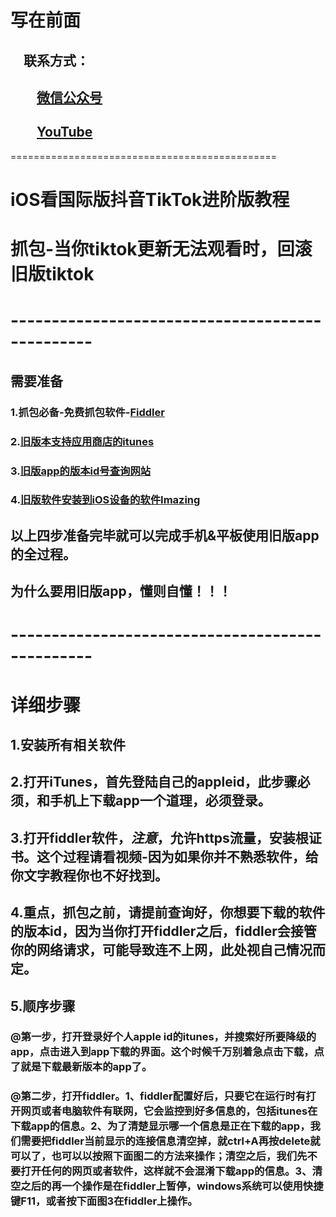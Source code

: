 #

# 写在前面

## &emsp;联系方式：  

## &emsp;&emsp;<u>[微信公众号](https://raw.githubusercontent.com/ssooenftzero/0X/master/YouTube/icon/%E5%BE%AE%E4%BF%A1%E5%85%AC%E4%BC%97%E5%8F%B7.JPG)</u>

## &emsp;&emsp;<u>[YouTube](https://www.youtube.com/channel/UCS6QM2n96qXmqURNikf3ceA?view_as=subscriber)</u>
==============================================		
#

# iOS看国际版抖音TikTok进阶版教程

# 抓包-当你tiktok更新无法观看时，回滚旧版tiktok

# ------------------------------------------------

## 需要准备

### 1.抓包必备-免费抓包软件-[Fiddler](https://www.telerik.com/fiddler)

### 2.[旧版本支持应用商店的itunes](https://api.ipsw.me/v4/itunes/download/windows/12.6.2?arch=x64)

### 3.[旧版app的版本id号查询网站](https://tools.lancely.tech/apple/app-history)

### 4.[旧版软件安装到iOS设备的软件Imazing](https://imazing.com/download/windows)

## 以上四步准备完毕就可以完成手机&平板使用旧版app的全过程。

## 为什么要用旧版app，懂则自懂！！！

# ------------------------------------------------

# 详细步骤

## 1.安装所有相关软件

## 2.打开iTunes，首先登陆自己的appleid，此步骤必须，和手机上下载app一个道理，必须登录。

## 3.打开fiddler软件，***注意***，允许https流量，安装根证书。这个过程请看视频-因为如果你并不熟悉软件，给你文字教程你也不好找到。

## 4.****重点****，抓包之前，请提前查询好，你想要下载的软件的版本id，因为当你打开fiddler之后，fiddler会接管你的网络请求，可能导致连不上网，此处视自己情况而定。

## 5.顺序步骤

### @第一步，打开登录好个人apple id的itunes，并搜索好所要降级的app，点击进入到app下载的界面。这个时候千万别着急点击下载，点了就是下载最新版本的app了。

### @第二步，打开fiddler。1、fiddler配置好后，只要它在运行时有打开网页或者电脑软件有联网，它会监控到好多信息的，包括itunes在下载app的信息。2、为了清楚显示哪一个信息是正在下载的app，我们需要把fiddler当前显示的连接信息清空掉，就ctrl+A再按delete就可以了，也可以以按照下面图二的方法来操作；清空之后，我们先不要打开任何的网页或者软件，这样就不会混淆下载app的信息。3、清空之后的再一个操作是在fiddler上暂停，windows系统可以使用快捷键F11，或者按下面图3在fiddler上操作。